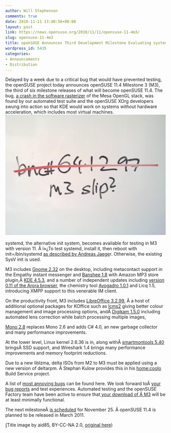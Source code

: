 ```yaml
---
author: Will Stephenson
comments: true
date: 2010-11-11 13:40:58+00:00
layout: post
link: https://news.opensuse.org/2010/11/11/opensuse-11-4m3/
slug: opensuse-11-4m3
title: openSUSE Announces Third Development Milestone Evaluating systemd
wordpress_id: 5435
categories:
- Announcements
- Distribution
---
```


Delayed by a week due to a critical bug that would have prevented testing, the openSUSE project today announces openSUSE 11.4 Milestone 3 (M3), the third of six milestone releases of what will become openSUSE 11.4. The bug, [a crash in the software rasterizer](https://bugzilla.novell.com/show_bug.cgi?id=641297) of the Mesa OpenGL stack, was found by our automated test suite and the openSUSE XOrg developers swung into action so that KDE would work on systems without hardware acceleration, which includes most virtual machines.[![](/wp-content/uploads/2010/11/20101111_002.jpg)](http://news.opensuse.org/2010/11/11/opensuse-11-4m3/20101111_002-2/)

systemd, the alternative init system, becomes available for testing in M3 with version 11. Â ï»¿To test systemd, install it, then reboot with init=/bin/systemd [as described by Andreas Jaege](http://lizards.opensuse.org/2010/10/08/systemd-and-osc2010/)r. Otherwise, the existing SysV init is used.

M3 includes [Gnome 2.32](http://library.gnome.org/misc/release-notes/2.32/) on the desktop, including metacontact support in the Empathy instant messenger and [Banshee 1.8](http://banshee.fm/download/archives/1-8-0/) with Amazon MP3 store plugin,Â [KDE 4.5.3](http://kde.org/announcements/announce-4.5.3.php), and a number of independent updates including [version 0.11 of the Arora browser](http://arorabrowser.blogspot.com/2010/09/arora-0110.html), the chemistry tool [Avogadro 1.0.1](http://avogadro.openmolecules.net/wiki/Avogadro_1.0.1) and Licq 1.5, introducing XMPP support to this venerable IM client.

On the productivity front, M3 includes [LibreOffice 3.2.99](http://www.documentfoundation.org/download/), Â a host of additional optional packages for KOffice such as [lcms2](http://www.littlecms.com/index.html) giving better colour management and image processing options, andÂ [Digikam 1.5.0](http://www.digikam.org/drupal/node/539) including automated lens correction while batch processing multiple images,

[Mono 2.8](http://www.mono-project.com/Release_Notes_Mono_2.8) replaces Mono 2.6 and adds C# 4.0, an new garbage collector and many performance improvements.

At the lower level, Linux kernel 2.6.36 is in, along withÂ [smartmontools 5.40](http://www.wireshark.org/docs/relnotes/wireshark-1.4.0.html) bringsÂ SSD support, and Wireshark 1.4 brings many performance improvements and memory footprint reductions.

Due to a new liblzma, delta ISOs from M2 to M3 must be applied using a new version of deltarpm. Â Stephan Kulow provides this in his [home:coolo](http://download.opensuse.org/repositories/home:/coolo/openSUSE_Factory/) Build Service project.

A list of [most annoying bugs](http://en.opensuse.org/openSUSE:Most_annoying_bugs_11.4_dev#openSUSE_11.4_Milestone_3_of_6) can be found here. We look forward toÂ [your bug reports](http://bugzilla.novell.com/enter_bug.cgi?product=openSUSE+11.4&format=guided) and test experiences. Automated testing and the openSUSE Factory team have been active to ensure that[ your download of Â M3](http://software.opensuse.org/developer) will be at least minimally functional.

The next milestoneÂ [is scheduled](http://www.suse.de/~coolo/opensuse_11.4/) for November 25. Â openSUSE 11.4 is planned to be released in March 2011.

[(](http://www.flickr.com/photos/aid85/418839001/)Title image by aid85, BY-CC-NA 2.0, [original here](http://www.flickr.com/photos/aid85/418839001/))
